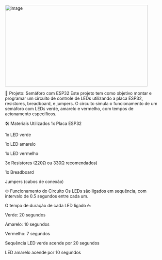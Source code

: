<img width="470" height="269" alt="image" src="https://github.com/user-attachments/assets/4751a7bc-8a7b-46ea-ad4b-c644e59ef8ee" />

🚦 Projeto: Semáforo com ESP32
Este projeto tem como objetivo montar e programar um circuito de controle de LEDs utilizando a placa ESP32, resistores, breadboard, e jumpers. O circuito simula o funcionamento de um semáforo com LEDs verde, amarelo e vermelho, com tempos de acionamento específicos.

🛠️ Materiais Utilizados
1x Placa ESP32

1x LED verde

1x LED amarelo

1x LED vermelho

3x Resistores (220Ω ou 330Ω recomendados)

1x Breadboard

Jumpers (cabos de conexão)

⚙️ Funcionamento do Circuito
Os LEDs são ligados em sequência, com intervalo de 0.5 segundos entre cada um.

O tempo de duração de cada LED ligado é:

Verde: 20 segundos

Amarelo: 10 segundos

Vermelho: 7 segundos

Sequência
LED verde acende por 20 segundos

LED amarelo acende por 10 segundos

